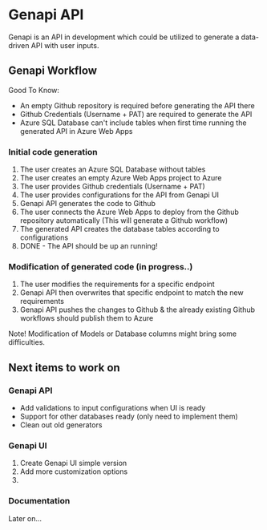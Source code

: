 ﻿# Genapi API
Genapi is an API in development which could be utilized to generate a data-driven API with user inputs.


## Genapi Workflow
Good To Know:
- An empty Github repository is required before generating the API there
- Github Credentials (Username + PAT) are required to generate the API
- Azure SQL Database can't include tables when first time running the generated API in Azure Web Apps

### Initial code generation
1. The user creates an Azure SQL Database without tables
2. The user creates an empty Azure Web Apps project to Azure
3. The user provides Github credentials (Username + PAT)
4. The user provides configurations for the API from Genapi UI
5. Genapi API generates the code to Github
6. The user connects the Azure Web Apps to deploy from the Github repository automatically (This will generate a Github workflow)
7. The generated API creates the database tables according to configurations 
8. DONE - The API should be up an running!

### Modification of generated code (in progress..)
1. The user modifies the requirements for a specific endpoint
2. Genapi API then overwrites that specific endpoint to match the new requirements
3. Genapi API pushes the changes to Github & the already existing Github workflows should publish them to Azure

Note! Modification of Models or Database columns might bring some difficulties.

## Next items to work on
### Genapi API
- Add validations to input configurations when UI is ready
- Support for other databases ready (only need to implement them)
- Clean out old generators

### Genapi UI
1. Create Genapi UI simple version
2. Add more customization options
1. 
### Documentation
Later on...


